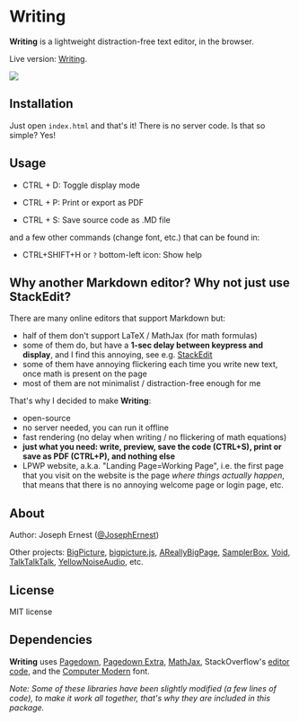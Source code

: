 Writing
=======

**Writing** is a lightweight distraction-free text editor, in the browser.

Live version: [Writing](https://oopsix.github.io/writing/).

<img src="http://i.imgur.com/c56hDwi.gif" />


Installation
----
Just open `index.html` and that's it! There is no server code. Is that so simple? Yes!

Usage
----

* CTRL + D: Toggle display mode

* CTRL + P: Print or export as PDF

* CTRL + S: Save source code as .MD file

and a few other commands (change font, etc.) that can be found in:

* CTRL+SHIFT+H or `?` bottom-left icon: Show help


Why another Markdown editor? Why not just use StackEdit?
----
There are many online editors that support Markdown but:

* half of them don't support LaTeX / MathJax (for math formulas)
* some of them do, but have a **1-sec delay between keypress and display**, and I find this annoying, see e.g. [StackEdit](https://stackedit.io)
* some of them have annoying flickering each time you write new text, once math is present on the page
* most of them are not minimalist / distraction-free enough for me

That's why I decided to make **Writing**:

* open-source
* no server needed, you can run it offline
* fast rendering (no delay when writing / no flickering of math equations)
* **just what you need: write, preview, save the code (CTRL+S), print or save as PDF (CTRL+P), and nothing else**
* LPWP website, a.k.a. "Landing Page=Working Page", i.e. the first page that you visit on the website is the page *where things actually happen*, that means that there is no annoying welcome page or login page, etc.

About
----
Author: Joseph Ernest ([@JosephErnest](https://twitter.com/JosephErnest))

Other projects: [BigPicture](http://bigpicture.bi), [bigpicture.js](https://github.com/josephernest/bigpicture.js), [AReallyBigPage](https://github.com/josephernest/AReallyBigPage), [SamplerBox](http://www.samplerbox.org), [Void](http://www.thisisvoid.org), [TalkTalkTalk](https://github.com/josephernest/TalkTalkTalk), [YellowNoiseAudio](http://www.yellownoiseaudio.com), etc.

License
----
MIT license

Dependencies
---
**Writing** uses [Pagedown](https://code.google.com/archive/p/pagedown/), [Pagedown Extra](https://github.com/jmcmanus/pagedown-extra), [MathJax](https://www.mathjax.org/), StackOverflow's [editor code](https://gist.github.com/gdalgas/a652bce3a173ddc59f66), and the [Computer Modern](http://cm-unicode.sourceforge.net/) font.

*Note: Some of these libraries have been slightly modified (a few lines of code), to make it work all together, that's why they are included in this package.*
